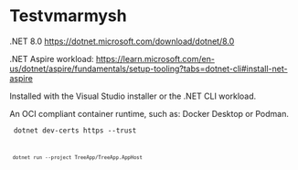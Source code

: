 # Testvmarmysh

.NET 8.0 https://dotnet.microsoft.com/download/dotnet/8.0

.NET Aspire workload: https://learn.microsoft.com/en-us/dotnet/aspire/fundamentals/setup-tooling?tabs=dotnet-cli#install-net-aspire

Installed with the Visual Studio installer or the .NET CLI workload.

An OCI compliant container runtime, such as:
Docker Desktop or Podman.


<code> dotnet dev-certs https --trust <code>

<code> dotnet run --project TreeApp/TreeApp.AppHost <code>
